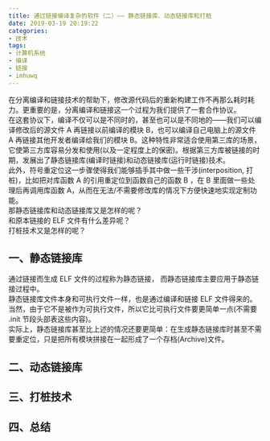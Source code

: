 ```yaml
---
title: 通过链接编译复杂的软件（二）—— 静态链接库、动态链接库和打桩
date: 2019-03-19 20:19:22
categories:
- 技术
tags:
- 计算机系统
- 编译
- 链接
- imhuwq
---
```


在分离编译和链接技术的帮助下，修改源代码后的重新构建工作不再那么耗时耗力。更重要的是，分离编译和链接这一个过程为我们提供了一套合作协议。  
在这套协议下，编译不仅可以是不同时的，甚至也可以是不同地的——我们可以编译修改后的源文件 A 再链接以前编译的模块 B，也可以编译自己电脑上的源文件 A 再链接其他开发者编译给我们的模块 B。这种特性非常适合使用第三库的场景，它使第三方库容易分发和使用(以及一定程度上的保密)。根据第三方库被链接的时期，发展出了静态链接库(编译时链接)和动态链接库(运行时链接)技术。  
此外，符号重定位这一步骤使得我们能够插手其中做一些干涉(interposition, 打桩)，比如把对库函数 A 的引用重定位到函数自己的函数 B ，在 B 里面做一些处理后再调用库函数 A，从而在无法/不需要修改库的情况下方便快速地实现定制功能。  
那静态链接库和动态链接库又是怎样的呢？  
和原本链接的 ELF 文件有什么差异呢？  
打桩技术又是怎样的呢？  

<!--more-->

## 一、静态链接库
通过链接而生成 ELF 文件的过程称为静态链接， 而静态链接库主要应用于静态链接过程中。  
静态链接库文件本身和可执行文件一样，也是通过编译和链接 ELF 文件得来的。当然，由于它不是被作为可执行文件，所以它比可执行文件要更简单一点(不需要 .init 节段头部表这些内容)。  
实际上，静态链接库甚至比上述的情况还要更简单：在生成静态链接库时甚至不需要重定位，只是把所有模块拼接在一起形成了一个存档(Archive)文件。  


## 二、动态链接库

## 三、打桩技术

## 四、总结
